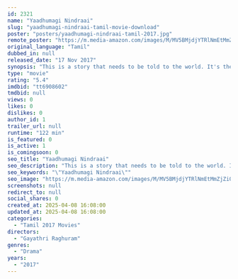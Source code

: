 ```yaml
---
id: 2321
name: "Yaadhumagi Nindraai"
slug: "yaadhumagi-nindraai-tamil-movie-download"
poster: "posters/yaadhumagi-nindraai-tamil-2017.jpg"
remote_poster: "https://m.media-amazon.com/images/M/MV5BMjdjYTRlNmEtMmZjZi00ZWE2LWJiNWMtMmRjNTU3NWFjNTRiXkEyXkFqcGdeQXVyMjg5Mzc4NTE@._V1_SX300.jpg"
original_language: "Tamil"
dubbed_in: null
released_date: "17 Nov 2017"
synopsis: "This is a story that needs to be told to the world. It's the story of several unknown faces hidden in the glamorous world of cinema. It's the voice that screams to be heard. Yaadhumagi Nindraal is the story of eternity and the wom..."
type: "movie"
rating: "5.4"
imdbid: "tt6908602"
tmdbid: null
views: 0
likes: 0
dislikes: 0
author_id: 1
trailer_url: null
runtime: "122 min"
is_featured: 0
is_active: 1
is_comingsoon: 0
seo_title: "Yaadhumagi Nindraai"
seo_description: "This is a story that needs to be told to the world. It's the story of several unknown faces hidden in the glamorous world of cinema. It's the voice that screams to be heard. Yaadhumagi Nindraal is the story of eternity and the wom..."
seo_keywords: "\"Yaadhumagi Nindraai\""
seo_image: "https://m.media-amazon.com/images/M/MV5BMjdjYTRlNmEtMmZjZi00ZWE2LWJiNWMtMmRjNTU3NWFjNTRiXkEyXkFqcGdeQXVyMjg5Mzc4NTE@._V1_SX300.jpg"
screenshots: null
redirect_to: null
social_shares: 0
created_at: 2025-04-08 16:08:00
updated_at: 2025-04-08 16:08:00
categories:
  - "Tamil 2017 Movies"
directors:
  - "Gayathri Raghuram"
genres:
  - "Drama"
years:
  - "2017"
---
```

